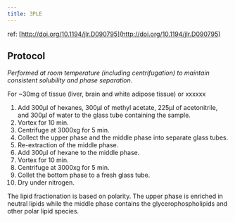```yaml
---
title: 3PLE
---
```


ref: [http://doi.org/10.1194/jlr.D090795](http://doi.org/10.1194/jlr.D090795)

## Protocol

*Performed at room temperature (including centrifugation) to maintain consistent solubility and phase separation.*

For ~30mg of tissue (liver, brain and white adipose tissue) or xxxxxx

1. Add 300μl of hexanes, 300μl of methyl acetate, 225μl of acetonitrile, and 300μl of water to the glass tube containing the sample.
2. Vortex for 10 min.
3. Centrifuge at 3000xg for 5 min.
4. Collect the upper phase and the middle phase into separate glass tubes.
5. Re-extraction of the middle phase.
6. Add 300μl of hexane to the middle phase.
7. Vortex for 10 min.
8. Centrifuge at 3000xg for 5 min.
9. Collet the bottom phase to a fresh glass tube.
10. Dry under nitrogen.

The lipid fractionation is based on polarity. The upper phase is enriched in neutral lipids while the middle phase contains the glycerophospholipids and other polar lipid species.
